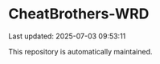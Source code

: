 # CheatBrothers-WRD

Last updated: 2025-07-03 09:53:11

This repository is automatically maintained.
